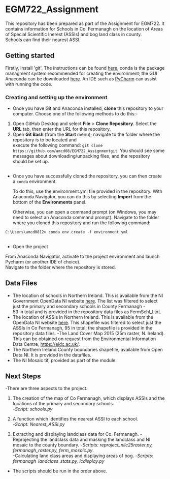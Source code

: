 # EGM722_Assignment
This repository has been prepared as part of the Assignment for EGM722.  It contains information for Schools 
in Co. Fermanagh on the location of Areas of Special Scientific Inerest (ASSIs) and bog land class in county.  
Schools can find their nearest ASSI.  

## Getting started

Firstly, install 'git'. The instructions can be found  [here](https://git-scm.com/downloads), conda is the package 
managment system recommended for creating the environment; the GUI Anaconda can be downloaded  [here](https://docs.anaconda.com/anaconda/install/). An IDE such as [PyCharm](https://www.jetbrains.com/pycharm/download/#section=windows) can assist with running the code. 


###  Creating and setting up the environment

-  Once you have Git and Anaconda installed, __clone__ this repository to your computer.  Choose one of the following methods to do this:-

1. Open GitHub Desktop and select __File__ > __Clone Repository__. Select the __URL__ tab, then enter the URL for this 
   repository.
2. Open __Git Bash__ (from the __Start__ menu); navigate to the folder where the repository is to be located and   
   execute the following command: `git clone https://github.com/amcd08/EGM722_Assignmentgit`. You should see some messages
   about downloading/unpacking files, and the repository should be set up.


##  
 
- Once you have successfully cloned the repository, you can then create a `conda` environment.

  To do this, use the environment.yml file provided in the repository. With Anaconda Navigator,
  you can do this by selecting __Import__ from the bottom of the __Environments__ panel. 

  Otherwise, you can open a command prompt (on Windows, you may need to select an Anaconda command prompt). Navigate
  to the folder where you cloned this repository and run the following command:

```
C:\Users\amcd0812> conda env create -f environment.yml
```

##  
 
- Open the project

 From Anaconda Navigator, activate to the project environment and launch Pycharm (or another IDE of choice).  
 Navigate to the folder where the repository is stored. 



## Data Files
- The location of schools in Northern Ireland.  This is available from the NI Government OpenData NI website [here](https://www.opendatani.gov.uk/dataset/locate-a-school).  The list was filtered to select just the primary and secondary schools in County Fermanagh -  
 53 in total and is provided in the repository data files as FermSchl_l.txt. 
- The location of ASSIs in Northern Ireland. This  is available from the OpenData NI website [here](https://www.opendatani.gov.uk/dataset?tags=ASSI). This shapefile was filtered to select just the ASSIs in Co Fermanagh, 95 in total; the shapefile is provided in the repository data files. 
 -The Land Cover Map 2015 (25m raster, N. Ireland).  This can be obtained on request from the Environmental Information Data Centre, 
https://eidc.ac.uk/.   
- The Northern Ireland County boundaries shapefile, available from  Open Data NI. It is provided in the datafiles. 
- The NI Mosaic tif, provided as part of the module. 


## Next Steps
  -There are three aspects to the project.  
 1. The creation of the map of Co Fermanagh, which displays ASSIs and the locations of the primary and secondary schools.  
    -*Script: schools.py* 

 2. A function which identifies the nearest ASSI to each school.  
   -*Script: Nearest_ASSI.py* 

 3. Extracting and displaying landclass data for Co. Fermanagh. 
   -Reprojecting the landclass data and masking the landclass and NI mosaic to the county boundary.
   -*Scripts: reproject_nilc25raster.py, fermanagh_raster.py, ferm_mosaic.py*.  
    -Calculating land class areas and displaying areas of bog.
   -*Scripts: fermanagh_landclass_stats.py, lcdisplay.py*


 
- The scripts should be run in the order above.


